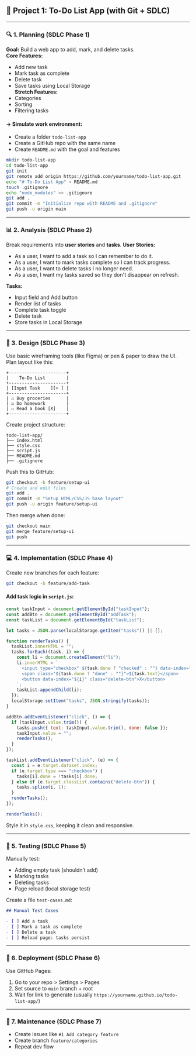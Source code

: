 ## 🚧 Project 1: **To-Do List App** (with Git + SDLC)

---

### 🔍 1. **Planning (SDLC Phase 1)**

**Goal:** Build a web app to add, mark, and delete tasks.  
**Core Features:**
- Add new task
- Mark task as complete
- Delete task
- Save tasks using Local Storage  
    **Stretch Features:**
- Categories
- Sorting
- Filtering tasks

#### → Simulate work environment:
- Create a folder `todo-list-app`
- Create a GitHub repo with the same name
- Create `README.md` with the goal and features

```bash
mkdir todo-list-app
cd todo-list-app
git init
git remote add origin https://github.com/yourname/todo-list-app.git
echo "# To-Do List App" > README.md
touch .gitignore
echo "node_modules" >> .gitignore
git add .
git commit -m "Initialize repo with README and .gitignore"
git push -u origin main
```

---

### 📊 2. **Analysis (SDLC Phase 2)**

Break requirements into **user stories** and **tasks**.
**User Stories:**
- As a user, I want to add a task so I can remember to do it.
- As a user, I want to mark tasks complete so I can track progress.
- As a user, I want to delete tasks I no longer need.
- As a user, I want my tasks saved so they don't disappear on refresh.

**Tasks:**
- Input field and Add button
- Render list of tasks
- Complete task toggle
- Delete task
- Store tasks in Local Storage

---

### 🎨 3. **Design (SDLC Phase 3)**

Use basic wireframing tools (like Figma) or pen & paper to draw the UI.  
Plan layout like this:

```
+----------------------+
|    To-Do List        |
+----------------------+
| [Input Task    ][+ ] |
+----------------------+
| ☐ Buy groceries      |
| ☑ Do homework        |
| ☐ Read a book [X]    |
+----------------------+
```

Create project structure:

```
todo-list-app/
├── index.html
├── style.css
├── script.js
├── README.md
├── .gitignore
```

Push this to GitHub:

```bash
git checkout -b feature/setup-ui
# Create and edit files
git add .
git commit -m "Setup HTML/CSS/JS base layout"
git push -u origin feature/setup-ui
```

Then merge when done:

```bash
git checkout main
git merge feature/setup-ui
git push
```

---

### 💻 4. **Implementation (SDLC Phase 4)**

Create new branches for each feature:

```bash
git checkout -b feature/add-task
```

#### Add task logic in `script.js`:

```js
const taskInput = document.getElementById("taskInput");
const addBtn = document.getElementById("addTask");
const taskList = document.getElementById("taskList");

let tasks = JSON.parse(localStorage.getItem("tasks")) || [];

function renderTasks() {
  taskList.innerHTML = "";
  tasks.forEach((task, i) => {
    const li = document.createElement("li");
    li.innerHTML = `
      <input type="checkbox" ${task.done ? "checked" : ""} data-index="${i}" />
      <span class="${task.done ? "done" : ""}">${task.text}</span>
      <button data-index="${i}" class="delete-btn">X</button>
    `;
    taskList.appendChild(li);
  });
  localStorage.setItem("tasks", JSON.stringify(tasks));
}

addBtn.addEventListener("click", () => {
  if (taskInput.value.trim()) {
    tasks.push({ text: taskInput.value.trim(), done: false });
    taskInput.value = "";
    renderTasks();
  }
});

taskList.addEventListener("click", (e) => {
  const i = e.target.dataset.index;
  if (e.target.type === "checkbox") {
    tasks[i].done = !tasks[i].done;
  } else if (e.target.classList.contains("delete-btn")) {
    tasks.splice(i, 1);
  }
  renderTasks();
});

renderTasks();
```

Style it in `style.css`, keeping it clean and responsive.

---

### 🧪 5. **Testing (SDLC Phase 5)**

Manually test:
- Adding empty task (shouldn’t add)
- Marking tasks
- Deleting tasks
- Page reload (local storage test)

Create a file `test-cases.md`:

```md
## Manual Test Cases

- [ ] Add a task
- [ ] Mark a task as complete
- [ ] Delete a task
- [ ] Reload page: tasks persist
```

---

### 🚀 6. **Deployment (SDLC Phase 6)**

Use GitHub Pages:
1. Go to your repo > Settings > Pages
2. Set source to `main` branch + root
3. Wait for link to generate (usually `https://yourname.github.io/todo-list-app/`)

---

### 🔁 7. **Maintenance (SDLC Phase 7)**

- Create issues like `#1 Add category feature`
- Create branch `feature/categories`
- Repeat dev flow
